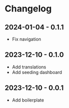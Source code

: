 # Changelog

## 2024-01-04 - 0.1.1

-   Fix navigation

## 2023-12-10 - 0.1.0

-   Add translations
-   Add seeding dashboard

## 2023-12-10 - 0.0.1

-   Add boilerplate